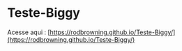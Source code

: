 # Teste-Biggy

Acesse aqui : [https://rodbrowning.github.io/Teste-Biggy/](https://rodbrowning.github.io/Teste-Biggy/)
